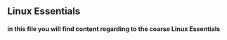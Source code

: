 ## Linux Essentials
#### in this file you will find content regarding to the coarse Linux Essentials
